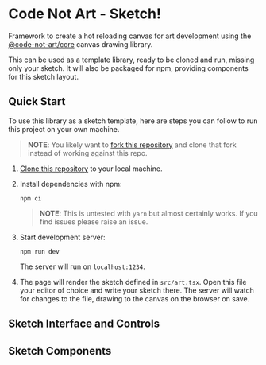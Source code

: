 # Code Not Art - Sketch!

Framework to create a hot reloading canvas for art development using the [@code-not-art/core](https://github.com/code-not-art/core) canvas drawing library.

This can be used as a template library, ready to be cloned and run, missing only your sketch. It will also be packaged for npm, providing components for this sketch layout.

## Quick Start

To use this library as a sketch template, here are steps you can follow to run this project on your own machine.

> **NOTE**: You likely want to [fork this repository](https://docs.github.com/en/get-started/quickstart/fork-a-repo) and clone that fork instead of working against this repo.

1. [Clone this repository](https://docs.github.com/en/github/creating-cloning-and-archiving-repositories/cloning-a-repository-from-github/cloning-a-repository) to your local machine.

1. Install dependencies with npm:

   ```
   npm ci
   ```

   > **NOTE**: This is untested with `yarn` but almost certainly works. If you find issues please raise an issue.

1. Start development server:

   ```
   npm run dev
   ```

   The server will run on `localhost:1234`.

1. The page will render the sketch defined in `src/art.tsx`. Open this file your editor of choice and write your sketch there. The server will watch for changes to the file, drawing to the canvas on the browser on save.

## Sketch Interface and Controls

## Sketch Components
